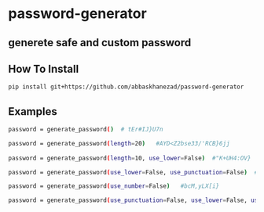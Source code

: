 # password-generator
## generete safe and custom password

## How To Install

```sh
pip install git+https://github.com/abbaskhanezad/password-generator

```
## Examples

```sh
password = generate_password()  # tEr#IJ}U7n

password = generate_password(length=20)   #AYD<Z2bse33/'RCB}6jj
 
password = generate_password(length=10, use_lower=False)  #"K+UH4:OV}

password = generate_password(use_lower=False, use_punctuation=False)  #xhulpubsxp

password = generate_password(use_number=False)   #bcM,yLX[i}

password = generate_password(use_punctuation=False, use_lower=False, use_upper=False)  #3663572030
```
